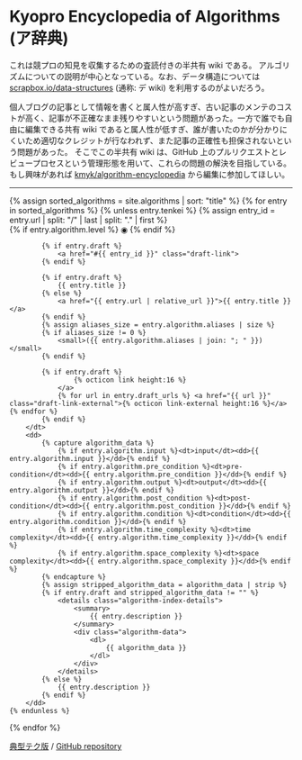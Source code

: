 # Kyopro Encyclopedia of Algorithms (ア辞典)

これは競プロの知見を収集するための査読付きの半共有 wiki である。
アルゴリズムについての説明が中心となっている。なお、データ構造については [scrapbox.io/data-structures](https://scrapbox.io/data-structures/) (通称: デ wiki) を利用するのがよいだろう。

個人ブログの記事として情報を書くと属人性が高すぎ、古い記事のメンテのコストが高く、記事が不正確なまま残りやすいという問題があった。一方で誰でも自由に編集できる共有 wiki であると属人性が低すぎ、誰が書いたのかが分かりにくいため適切なクレジットが行なわれず、また記事の正確性も担保されないという問題があった。
そこでこの半共有 wiki は、GitHub 上のプルリクエストとレビュープロセスという管理形態を用いて、これらの問題の解決を目指している。
もし興味があれば [kmyk/algorithm-encyclopedia](https://github.com/kmyk/algorithm-encyclopedia) から編集に参加してほしい。

<hr>

<dl>
{% assign sorted_algorithms = site.algorithms | sort: "title" %}
{% for entry in sorted_algorithms %}
    {% unless entry.tenkei %}
        {% assign entry_id = entry.url | split: "/" | last | split: "." | first %}
        <dt id="{{ entry_id }}">
            {% if entry.algorithm.level %}
                <span style="font-style: normal;" class="rating-color-{{ entry.algorithm.level }}">&#x25C9;</span>
            {% endif %}

            {% if entry.draft %}
                <a href="#{{ entry_id }}" class="draft-link">
            {% endif %}

            {% if entry.draft %}
                {{ entry.title }}
            {% else %}
                <a href="{{ entry.url | relative_url }}">{{ entry.title }}</a>
            {% endif %}
            {% assign aliases_size = entry.algorithm.aliases | size %}
            {% if aliases_size != 0 %}
                <small>({{ entry.algorithm.aliases | join: "; " }})</small>
            {% endif %}

            {% if entry.draft %}
                    {% octicon link height:16 %}
                </a>
                {% for url in entry.draft_urls %} <a href="{{ url }}" class="draft-link-external">{% octicon link-external height:16 %}</a>{% endfor %}
            {% endif %}
        </dt>
        <dd>
            {% capture algorithm_data %}
                {% if entry.algorithm.input %}<dt>input</dt><dd>{{ entry.algorithm.input }}</dd>{% endif %}
                {% if entry.algorithm.pre_condition %}<dt>pre-condition</dt><dd>{{ entry.algorithm.pre_condition }}</dd>{% endif %}
                {% if entry.algorithm.output %}<dt>output</dt><dd>{{ entry.algorithm.output }}</dd>{% endif %}
                {% if entry.algorithm.post_condition %}<dt>post-condition</dt><dd>{{ entry.algorithm.post_condition }}</dd>{% endif %}
                {% if entry.algorithm.condition %}<dt>condition</dt><dd>{{ entry.algorithm.condition }}</dd>{% endif %}
                {% if entry.algorithm.time_complexity %}<dt>time complexity</dt><dd>{{ entry.algorithm.time_complexity }}</dd>{% endif %}
                {% if entry.algorithm.space_complexity %}<dt>space complexity</dt><dd>{{ entry.algorithm.space_complexity }}</dd>{% endif %}
            {% endcapture %}
            {% assign stripped_algorithm_data = algorithm_data | strip %}
            {% if entry.draft and stripped_algorithm_data != "" %}
                <details class="algorithm-index-details">
                    <summary>
                        {{ entry.description }}
                    </summary>
                    <div class="algorithm-data">
                        <dl>
                            {{ algorithm_data }}
                        </dl>
                    </div>
                </details>
            {% else %}
                {{ entry.description }}
            {% endif %}
        </dd>
    {% endunless %}
{% endfor %}
</dl>

<div class="footer-links">
    <a href="{{ "/tenkei" | relative_url }}">典型テク版</a> /
    <a href="{{ site.github.repository_url }}">GitHub repository</a>
</div>
